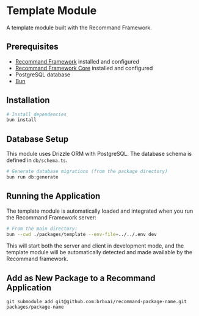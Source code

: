 # Template Module

A template module built with the Recommand Framework.

## Prerequisites

- [Recommand Framework](https://github.com/brbxai/recommand-framework) installed and configured
- [Recommand Framework Core](https://github.com/brbxai/recommand-core) installed and configured
- PostgreSQL database
- [Bun](https://bun.sh)

## Installation

```bash
# Install dependencies
bun install
```

## Database Setup

This module uses Drizzle ORM with PostgreSQL. The database schema is defined in `db/schema.ts`.

```bash
# Generate database migrations (from the package directory)
bun run db:generate
```

## Running the Application

The template module is automatically loaded and integrated when you run the Recommand Framework server:

```bash
# From the main directory:
bun --cwd ./packages/template --env-file=../../.env dev
```

This will start both the server and client in development mode, and the template module will be automatically detected and made available by the Recommand framework.

## Add as New Package to a Recommand Application 

```
git submodule add git@github.com:brbxai/recommand-package-name.git packages/package-name
```
